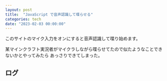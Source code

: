 ```yaml
---
layout: post
title:  "JavaScript で音声認識して喋らせる"
categories: tech
date: "2023-02-03 00:00:00"
---
```


このサイトのマイク入力をオンにすると音声認識して喋り始めます。

某マインクラフト実況者がマイクラしながら喋らせてたので似たようなことできないかとやってみたら
あっさりできてしまった。

## ログ

<div id="log"></div>

<script>
  const log = document.getElementById('log');
  function addMessage(text) {
    let p = document.createElement('p');
    p.textContent = text;
    log.appendChild(p);
  }
  SpeechRecognition = webkitSpeechRecognition || SpeechRecognition;
  const recognition = new SpeechRecognition();
  recognition.continuous = true;
  recognition.onresult = (event) => {  
    addMessage(event.results[event.resultIndex][0].transcript);
    const uttr = new SpeechSynthesisUtterance(event.results[event.resultIndex][0].transcript);
    speechSynthesis.speak(uttr);
  }
  recognition.onend = () => {
    addMessage('【終了】');
  }

  recognition.start();
</script>
